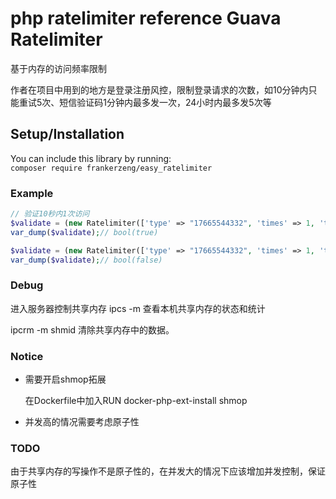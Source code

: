# php ratelimiter reference Guava Ratelimiter 
基于内存的访问频率限制

作者在项目中用到的地方是登录注册风控，限制登录请求的次数，如10分钟内只能重试5次、短信验证码1分钟内最多发一次，24小时内最多发5次等

## Setup/Installation
You can include this library by running:  
`
composer require frankerzeng/easy_ratelimiter
`

### Example
```php
// 验证10秒内1次访问
$validate = (new Ratelimiter(['type' => "17665544332", 'times' => 1, 'time' => 10]))->check();
var_dump($validate);// bool(true)

$validate = (new Ratelimiter(['type' => "17665544332", 'times' => 1, 'time' => 10]))->check();
var_dump($validate);// bool(false)
```

### Debug
进入服务器控制共享内存
ipcs -m 查看本机共享内存的状态和统计

ipcrm -m shmid 清除共享内存中的数据。

### Notice
- 需要开启shmop拓展

    在Dockerfile中加入RUN docker-php-ext-install shmop
- 并发高的情况需要考虑原子性

### TODO
由于共享内存的写操作不是原子性的，在并发大的情况下应该增加并发控制，保证原子性